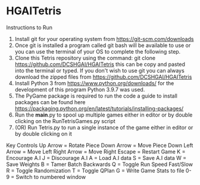 # HGAITetris

Instructions to Run
1. Install git for your operating system from https://git-scm.com/downloads 
2. Once git is installed a program called git bash will be available to use or you can use the terminal of your OS to complete the following step.
3. Clone this Tetris repository using the command: git clone https://github.com/DCSHGAI/HGAITetris this can be copy and pasted into the terminal or typed. If you don't wish to use git you can always download the zipped files from https://github.com/DCSHGAI/HGAITetris
4. Install Python 3 from https://www.python.org/downloads/ for the development of this program Python 3.9.7 was used.
5. The PyGame package is required to run the code a guide to install packages can be found here https://packaging.python.org/en/latest/tutorials/installing-packages/
4. Run the __main__.py to spool up multiple games either in editor or by double clicking on the RunTetrisGames.py script
5. (OR) Run Tetris.py to run a single instance of the game either in editor or by double clicking on it



Key Controls
Up Arrow = Rotate Piece
Down Arrow = Move Piece Down
Left Arrow = Move Left
Right Arrow = Move Right
Escape = Restart Game
K = Encourage A.I
J = Discourage A.I
A = Load A.I data
S = Save A.I data
W = Save Weights
B = Tamer Batch Backwards
Q = Toggle Run Speed Fast/Slow
R = Toggle Randomization
T = Toggle QPlan
G = Write Game Stats to file
0-9 = Switch to numbered window
